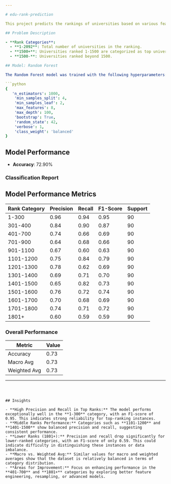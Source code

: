 ```yaml
---

# edu-rank-prediction

This project predicts the rankings of universities based on various features.

## Problem Description

- **Rank Categories**:
  - **1-2092**: Total number of universities in the ranking.
  - **1500+**: Universities ranked 1-1500 are categorized as top universities.
  - **1500-**: Universities ranked beyond 1500.

## Model: Random Forest

The Random Forest model was trained with the following hyperparameters:

```python
{
   'n_estimators': 1000,
    'min_samples_split': 4,
    'min_samples_leaf': 2,
    'max_features': 8,
    'max_depth': 100,
    'bootstrap': True,
    'random_state': 42,
    'verbose': 1,
    'class_weight': 'balanced'
}
```

## Model Performance
- **Accuracy**: 72.90%

### Classification Report

 ## Model Performance Metrics

| Rank Category | Precision | Recall | F1-Score | Support |
|---------------|-----------|--------|----------|---------|
| 1-300         | 0.96      | 0.94   | 0.95     | 90      |
| 301-400       | 0.84      | 0.90   | 0.87     | 90      |
| 401-700       | 0.74      | 0.66   | 0.69     | 90      |
| 701-900       | 0.64      | 0.68   | 0.66     | 90      |
| 901-1100      | 0.67      | 0.60   | 0.63     | 90      |
| 1101-1200     | 0.75      | 0.84   | 0.79     | 90      |
| 1201-1300     | 0.78      | 0.62   | 0.69     | 90      |
| 1301-1400     | 0.69      | 0.71   | 0.70     | 90      |
| 1401-1500     | 0.65      | 0.82   | 0.73     | 90      |
| 1501-1600     | 0.76      | 0.72   | 0.74     | 90      |
| 1601-1700     | 0.70      | 0.68   | 0.69     | 90      |
| 1701-1800     | 0.74      | 0.71   | 0.72     | 90      |
| 1801+         | 0.60      | 0.59   | 0.59     | 90      |

### Overall Performance

| Metric        | Value |
|---------------|-------|
| Accuracy      | 0.73  |
| Macro Avg     | 0.73  |
| Weighted Avg  | 0.73  |


---
```



## Insights

- **High Precision and Recall in Top Ranks:** The model performs exceptionally well in the **1-300** category, with an F1-score of 0.95. This indicates strong reliability for top-ranking instances.
- **Middle Ranks Performance:** Categories such as **1101-1200** and **1401-1500** show balanced precision and recall, suggesting consistent performance.
- **Lower Ranks (1801+):** Precision and recall drop significantly for lower-ranked categories, with an F1-score of only 0.59. This could indicate difficulty in distinguishing these instances or data imbalance.
- **Macro vs. Weighted Avg:** Similar values for macro and weighted averages show that the dataset is relatively balanced in terms of category distribution.
- **Areas for Improvement:** Focus on enhancing performance in the **401-700** and **1801+** categories by exploring better feature engineering, resampling, or advanced models.




